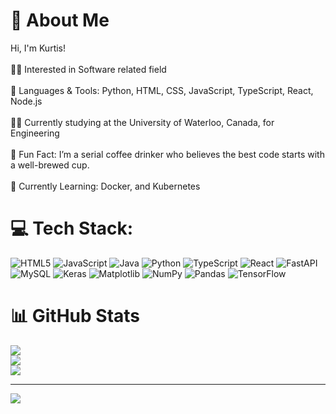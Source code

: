 # 💫 About Me
Hi, I'm Kurtis!<br><br>:technologist:	Interested in Software related field <br/><br>:wrench:	Languages & Tools: Python, HTML, CSS, JavaScript, TypeScript, React, Node.js<br/><br>:student:	Currently studying at the University of Waterloo, Canada, for Engineering<br/><br>:green_apple:	Fun Fact: I’m a serial coffee drinker who believes the best code starts with a well-brewed cup.<br/><br>:thought_balloon:	Currently Learning: Docker, and Kubernetes<br/>

# 💻 Tech Stack:
![HTML5](https://img.shields.io/badge/html5-%23E34F26.svg?style=for-the-badge&logo=html5&logoColor=white) ![JavaScript](https://img.shields.io/badge/javascript-%23323330.svg?style=for-the-badge&logo=javascript&logoColor=%23F7DF1E) ![Java](https://img.shields.io/badge/java-%23ED8B00.svg?style=for-the-badge&logo=openjdk&logoColor=white) ![Python](https://img.shields.io/badge/python-3670A0?style=for-the-badge&logo=python&logoColor=ffdd54) ![TypeScript](https://img.shields.io/badge/typescript-%23007ACC.svg?style=for-the-badge&logo=typescript&logoColor=white) ![React](https://img.shields.io/badge/react-%2320232a.svg?style=for-the-badge&logo=react&logoColor=%2361DAFB) ![FastAPI](https://img.shields.io/badge/FastAPI-005571?style=for-the-badge&logo=fastapi) ![MySQL](https://img.shields.io/badge/mysql-4479A1.svg?style=for-the-badge&logo=mysql&logoColor=white) ![Keras](https://img.shields.io/badge/Keras-%23D00000.svg?style=for-the-badge&logo=Keras&logoColor=white) ![Matplotlib](https://img.shields.io/badge/Matplotlib-%23ffffff.svg?style=for-the-badge&logo=Matplotlib&logoColor=black) ![NumPy](https://img.shields.io/badge/numpy-%23013243.svg?style=for-the-badge&logo=numpy&logoColor=white) ![Pandas](https://img.shields.io/badge/pandas-%23150458.svg?style=for-the-badge&logo=pandas&logoColor=white) ![TensorFlow](https://img.shields.io/badge/TensorFlow-%23FF6F00.svg?style=for-the-badge&logo=TensorFlow&logoColor=white)


# 📊 GitHub Stats
![](https://github-readme-stats.vercel.app/api?username=Kurtis24&theme=nord&hide_border=false&include_all_commits=true&count_private=false)<br/>
![](https://github-readme-streak-stats.herokuapp.com/?user=Kurtis24&theme=nord&hide_border=false)<br/>
![](https://github-readme-stats.vercel.app/api/top-langs/?username=Kurtis24&theme=nord&hide_border=false&include_all_commits=true&count_private=false&layout=compact)

---
[![](https://visitcount.itsvg.in/api?id=Kurtis24&icon=0&color=0)](https://visitcount.itsvg.in)

<!-- Proudly created with GPRM ( https://gprm.itsvg.in ) -->
